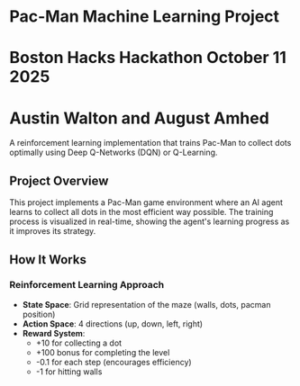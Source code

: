 # Pac-Man Machine Learning Project 

# Boston Hacks Hackathon October 11 2025
# Austin Walton and August Amhed

A reinforcement learning implementation that trains Pac-Man to collect dots optimally using Deep Q-Networks (DQN) or Q-Learning.

## Project Overview

This project implements a Pac-Man game environment where an AI agent learns to collect all dots in the most efficient way possible. The training process is visualized in real-time, showing the agent's learning progress as it improves its strategy.


## How It Works

### Reinforcement Learning Approach
- **State Space**: Grid representation of the maze (walls, dots, pacman position)
- **Action Space**: 4 directions (up, down, left, right)
- **Reward System**:
  - +10 for collecting a dot
  - +100 bonus for completing the level
  - -0.1 for each step (encourages efficiency)
  - -1 for hitting walls

